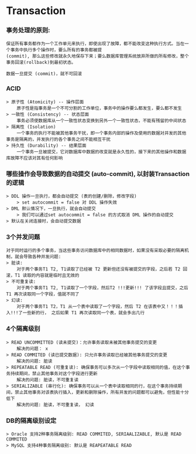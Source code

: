 # Transaction


### 事务处理的原则: 
    保证所有事务都作为一个工作单元来执行，即使出现了故障，都不能改变这种执行方式。当在一个事务中执行多个操作时，要么所有的事务都被提
    (commit), 那么这些修改就永久地保存下来；要么数据库管理系统放弃所做的所有修改，整个事务回滚(rollback)到最初状态。
    
    数据一旦提交 (commit)，就不可回滚
    
    
    
    
### ACID
    > 原子性 (Atomicity) -- 操作层面
        原子性是指事务是一个不可分割的工作单位，事务中的操作要么都发生，要么都不发生
    > 一致性 (Consistency) -- 状态层面
        事务必须使数据库从一个一致性状态变换到另外一个一致性状态，不能有残留的中间状态
    > 隔离性 (Isolation) 
        一个事务的执行不能被其他事务干扰，即一个事务内部的操作及使用的数据对并发的其他事务是隔离的，并发执行的各个事务之间不能相互干扰
    > 持久性 (Durability) -- 结果层面
        一个事务一旦被提交，它对数据库中数据的改变就是永久性的，接下来的其他操作和数据库故障不应该对其有任何影响
    
    
    
    
### 哪些操作会导致数据的自动提交 (auto-commit), 以封装Transaction的逻辑
    > DDL 操作一旦执行，都会自动提交 (表的创建/删除，修改字段)
        > set autocommit = false 对 DDL 操作失效
    > DML 默认情况下，一旦执行，就会自动提交
        > 我们可以通过set autocommit = false 的方式取消 DML 操作的自动提交
    > 默认在关闭连接时，会自动提交数据
    
    
    
    
### 3个并发问题
    对于同时运行的多个事务，当这些事务访问数据库中的相同数据时，如果没有采取必要的隔离机制，就会导致各种并发问题: 
    > 脏读: 
        对于两个事务T1 T2, T1读取了已经被 T2 更新但还没有被提交的字段，之后若 T2 回滚，T1 读取的内容就是临时且无效的
    > 不可重复读:
        对于两个事务T1 T2, T1读取了一个字段，然后T2 !!!更新!!! 了该字段且提交，之后 T1 再次读取同一个字段，值就不同了
    > 幻读:
        对于两个事务T1 T2，T1 从一个表中读取了一个字段，然后 T2 在该表中又！！！插入!!!了一些新的行， 之后如果 T1 再次读取同一个表，就会多出几行



### 4个隔离级别
    > READ UNCOMMITTED (读未提交)：允许事务读取未被其他事务提交的变更
        解决的问题： x
    > READ COMMITED (读已提交数据): 只允许事务读取已经被其他事务提交的变更
        解决的问题: 脏读
    > REPEATABLE READ (可重复读): 确保事务可以多次从一个字段中读取相同的值，在这个事务持续期间，禁止其他事务对这个字段进行更新
        解决的问题: 脏读，不可重复读
    > SERIALIZABLE (串行化): 确保事务可以从一个表中读取相同的行，在这个事务持续期间，禁止其他事务对该表执行插入，更新和删除操作，所有并发的问题都可以避免，但性能十分低下
        解决的问题: 脏读，不可重复读， 幻读
        
        
        
        
### DB的隔离级别设定
    > Oracle 支持2种事务隔离级别: READ COMMITED, SERIAALIZABLE, 默认是 READ COMMITED
    > MySQL 支持4种事务隔离级别: 默认是 REAPEATABLE READ
    
